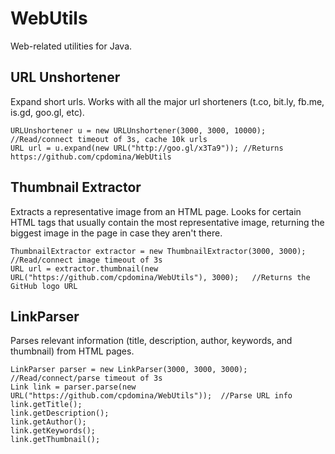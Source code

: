 WebUtils
=========

Web-related utilities for Java.

URL Unshortener
---------------

Expand short urls. Works with all the major url shorteners (t.co, bit.ly, fb.me, is.gd, goo.gl, etc).

	URLUnshortener u = new URLUnshortener(3000, 3000, 10000);	//Read/connect timeout of 3s, cache 10k urls
	URL url = u.expand(new URL("http://goo.gl/x3Ta9"));	//Returns https://github.com/cpdomina/WebUtils


Thumbnail Extractor
-------------------

Extracts a representative image from an HTML page. Looks for certain HTML tags that usually contain the most representative image, returning the biggest image in the page in case they aren't there.

	ThumbnailExtractor extractor = new ThumbnailExtractor(3000, 3000);	 //Read/connect image timeout of 3s
	URL url = extractor.thumbnail(new URL("https://github.com/cpdomina/WebUtils"), 3000);	//Returns the GitHub logo URL
	
	
LinkParser
----------
Parses relevant information (title, description, author, keywords, and thumbnail) from HTML pages.

	LinkParser parser = new LinkParser(3000, 3000, 3000);	//Read/connect/parse timeout of 3s
	Link link = parser.parse(new URL("https://github.com/cpdomina/WebUtils"));	//Parse URL info
	link.getTitle();
	link.getDescription();
	link.getAuthor();
	link.getKeywords();
	link.getThumbnail();